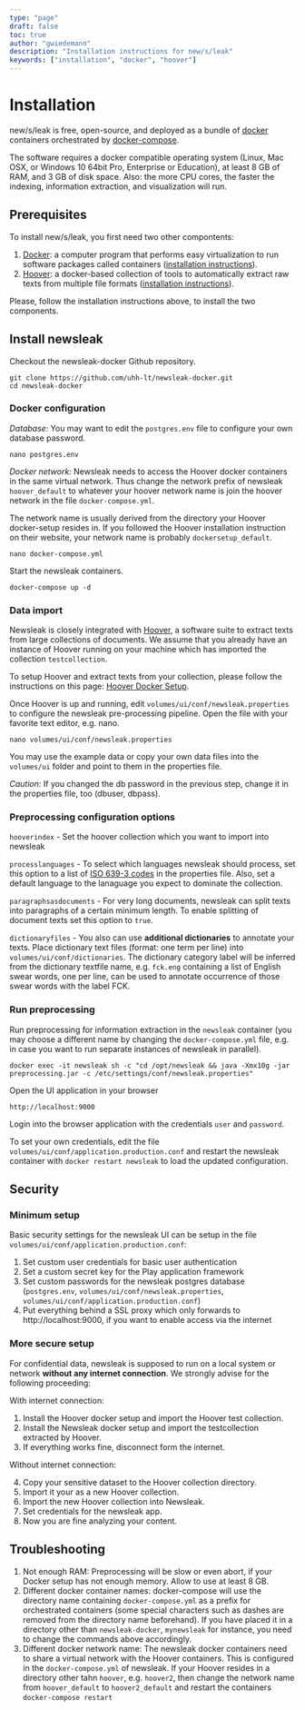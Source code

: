 ```yaml
---
type: "page"
draft: false
toc: true
author: "gwiedemann"
description: "Installation instructions for new/s/leak"
keywords: ["installation", "docker", "hoover"]
---
```


# Installation

new/s/leak is free, open-source, and deployed as a bundle of [docker](https://www.docker.com/) containers orchestrated by [docker-compose](https://docs.docker.com/compose/).

The software requires a docker compatible operating system (Linux, Mac OSX, or Windows 10 64bit Pro, Enterprise or Education), at least 8 GB of RAM, and 3 GB of disk space. Also: the more CPU cores, the faster the indexing, information extraction, and visualization will run.

## Prerequisites

To install new/s/leak, you first need two other compontents:

1. [Docker](https://docs.docker.com/): a computer program that performs easy virtualization to run software packages called containers ([installation instructions](https://docs.docker.com/install/)).
2. [Hoover](https://hoover.github.io): a docker-based collection of tools to automatically extract raw texts from multiple file formats ([installation instructions](https://hoover.readthedocs.io)).

Please, follow the installation instructions above, to install the two components.

## Install newsleak

Checkout the newsleak-docker Github repository.

```
git clone https://github.com/uhh-lt/newsleak-docker.git
cd newsleak-docker
``` 


### Docker configuration

*Database:* You may want to edit the `postgres.env` file to configure your own database password.

```
nano postgres.env
```

*Docker network:*  Newsleak needs to access the Hoover docker containers in the same virtual network. Thus change the network prefix of newsleak `hoover_default` to whatever your hoover network name is join the hoover network in the file `docker-compose.yml`. 

The network name is usually derived from the directory your Hoover docker-setup resides in. If you followed the Hoover installation instruction on their website, your network name is probably `dockersetup_default`.

```
nano docker-compose.yml
```

Start the newsleak containers.

```
docker-compose up -d
```

### Data import

Newsleak is closely integrated with [Hoover](https://hoover.github.io), a software suite to extract texts from large collections of documents. We assume that you already have an instance of Hoover running on your machine which has imported the collection `testcollection`. 

To setup Hoover and extract texts from your collection, please follow the instructions on this page: [Hoover Docker Setup](https://hoover.readthedocs.io/en/latest/installation/).

Once Hoover is up and running, edit `volumes/ui/conf/newsleak.properties` to configure the newsleak pre-processing pipeline. Open the file with your favorite text editor, e.g. nano.

```
nano volumes/ui/conf/newsleak.properties
```

You may use the example data or copy your own data files into the `volumes/ui` folder and point to them in the properties file. 

*Caution:* If you changed the db password in the previous step, change it in the properties file, too (dbuser, dbpass).

### Preprocessing configuration options

`hooverindex` - Set the hoover collection which you want to import into newsleak

`processlanguages` - To select which languages newsleak should process, set this option to a list of [ISO 639-3 codes](https://en.wikipedia.org/wiki/ISO_639-3) in the properties file. Also, set a default language to the lanaguage you expect to dominate the collection.

`paragraphsasdocuments` - For very long documents, newsleak can split texts into paragraphs of a certain minimum length. To enable splitting of document texts set this option to `true`.

`dictionaryfiles` - You also can use **additional dictionaries** to annotate your texts. Place dictionary text files (format: one term per line) into `volumes/ui/conf/dictionaries`. The dictionary category label will be inferred from the dictionary textfile name, e.g. `fck.eng` containing a list of English swear words, one per line, can be used to annotate occurrence of those swear words with the label FCK.

### Run preprocessing

Run preprocessing for information extraction in the `newsleak` container (you may choose a different name by changing the `docker-compose.yml` file, e.g. in case you want to run separate instances of newsleak in parallel).

```
docker exec -it newsleak sh -c "cd /opt/newsleak && java -Xmx10g -jar preprocessing.jar -c /etc/settings/conf/newsleak.properties"
```

Open the UI application in your browser

```
http://localhost:9000
```

Login into the browser application with the credentials `user` and `password`. 

To set your own credentials, edit the file `volumes/ui/conf/application.production.conf` and restart the newsleak container with `docker restart newsleak` to load the updated configuration.

## Security

### Minimum setup

Basic security settings for the newsleak UI can be setup in the file `volumes/ui/conf/application.production.conf`:

1. Set custom user credentials for basic user authentication
2. Set a custom secret key for the Play application framework
3. Set custom passwords for the newsleak postgres database (`postgres.env`, `volumes/ui/conf/newsleak.properties`, `volumes/ui/conf/application.production.conf`)
4. Put everything behind a SSL proxy which only forwards to http://localhost:9000, if you want to enable access via the internet 

### More secure setup

For confidential data, newsleak is supposed to run on a local system or network **without any internet connection**. We strongly advise for the following proceeding:

With internet connection:

1. Install the Hoover docker setup  and import the Hoover test collection.
2. Install the Newsleak docker setup and import the testcollection extracted by Hoover.
3. If everything works fine, disconnect form the internet.

Without internet connection:

4. Copy your sensitive dataset to the Hoover collection directory.
5. Import it your as a new Hoover collection.
6. Import the new Hoover collection into Newsleak.
7. Set credentials for the newsleak app.
8. Now you are fine analyzing your content.


## Troubleshooting

1. Not enough RAM: Preprocessing will be slow or even abort, if your Docker setup has not enough memory. Allow to use at least 8 GB.
2. Different docker container names: docker-compose will use the directory name containing `docker-compose.yml` as a prefix for orchestrated containers (some special characters such as dashes are removed from the directory name beforehand). If you have placed it in a directory other than `newsleak-docker`, `mynewsleak` for instance, you need to change the commands above accordingly. 
3. Different docker network name: The newsleak docker containers need to share a virtual network with the Hoover containers. This is configured in the `docker-compose.yml` of newsleak. If your Hoover resides in a directory other tahn `hoover`, e.g. `hoover2`, then change the network name from `hoover_default` to `hoover2_default` and restart the containers `docker-compose restart`

